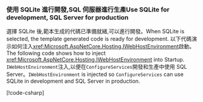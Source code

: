 ### <a name="use-sqlite-for-development-sql-server-for-production"></a><span data-ttu-id="d98db-101">使用 SQLite 進行開發,SQL 伺服器進行生產</span><span class="sxs-lookup"><span data-stu-id="d98db-101">Use SQLite for development, SQL Server for production</span></span>

<span data-ttu-id="d98db-102">選擇 SQLite 後,範本生成的代碼已準備就緒,可以進行開發。</span><span class="sxs-lookup"><span data-stu-id="d98db-102">When SQLite is selected, the template generated code is ready for development.</span></span> <span data-ttu-id="d98db-103">以下代碼演示如何注入<xref:Microsoft.AspNetCore.Hosting.IWebHostEnvironment>啟動。</span><span class="sxs-lookup"><span data-stu-id="d98db-103">The following code shows how to inject <xref:Microsoft.AspNetCore.Hosting.IWebHostEnvironment> into Startup.</span></span> <span data-ttu-id="d98db-104">`IWebHostEnvironment`注入,以便在`ConfigureServices`開發和生產中使用 SQL Server。</span><span class="sxs-lookup"><span data-stu-id="d98db-104">`IWebHostEnvironment` is injected so `ConfigureServices` can use SQLite in development and SQL Server in production.</span></span>

[!code-csharp[](~/includes/RP/code/StartupDevProd.cs?name=snippet&highlight=5,10,14)]
